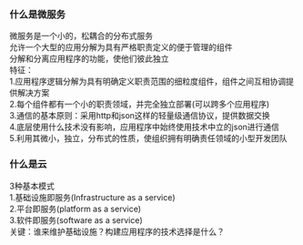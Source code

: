 ### 什么是微服务
微服务是一个小的，松耦合的分布式服务  
允许一个大型的应用分解为具有严格职责定义的便于管理的组件  
分解和分离应用程序的功能，使他们彼此独立  
特征：  
1.应用程序逻辑分解为具有明确定义职责范围的细粒度组件，组件之间互相协调提供解决方案  
2.每个组件都有一个小的职责领域，并完全独立部署(可以跨多个应用程序)  
3.通信的基本原则：采用http和json这样的轻量级通信协议，提供数据交换  
4.底层使用什么技术没有影响，应用程序中始终使用技术中立的json进行通信  
5.利用其微小，独立，分布式的性质，使组织拥有明确责任领域的小型开发团队  


### 什么是云
3种基本模式  
1.基础设施即服务(Infrastructure as a service)  
2.平台即服务(platform as a service)  
3.软件即服务(software as a service)  
关键：谁来维护基础设施？构建应用程序的技术选择是什么？